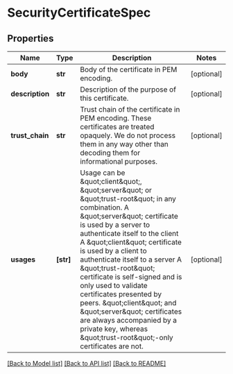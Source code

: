 # SecurityCertificateSpec

## Properties
Name | Type | Description | Notes
------------ | ------------- | ------------- | -------------
**body** | **str** | Body of the certificate in PEM encoding. | [optional] 
**description** | **str** | Description of the purpose of this certificate. | [optional] 
**trust_chain** | **str** | Trust chain of the certificate in PEM encoding. These certificates are treated opaquely. We do not process them in any way other than decoding them for informational purposes. | [optional] 
**usages** | **[str]** | Usage can be \&quot;client\&quot;, \&quot;server\&quot; or \&quot;trust-root\&quot; in any combination. A \&quot;server\&quot; certificate is used by a server to authenticate itself to the client A \&quot;client\&quot; certificate is used by a client to authenticate itself to a server A \&quot;trust-root\&quot; certificate is self-signed and is only used to validate certificates presented by peers. \&quot;client\&quot; and \&quot;server\&quot; certificates are always accompanied by a private key, whereas \&quot;trust-root\&quot;-only certificates are not. | [optional] 

[[Back to Model list]](../README.md#documentation-for-models) [[Back to API list]](../README.md#documentation-for-api-endpoints) [[Back to README]](../README.md)


